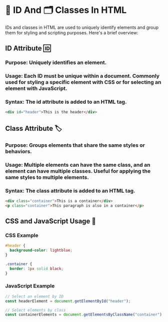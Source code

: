 # 🪪 ID And 🗂️ Classes In HTML
IDs and classes in HTML are used to uniquely identify elements and group them for styling and scripting purposes. Here's a brief overview:

## ID Attribute 🆔
### Purpose: Uniquely identifies an element.
### Usage: Each ID must be unique within a document. Commonly used for styling a specific element with CSS or for selecting an element with JavaScript.
### Syntax: The id attribute is added to an HTML tag.
```html
<div id="header">This is the header</div>
```

## Class Attribute 🏷️
### Purpose: Groups elements that share the same styles or behaviors.
### Usage: Multiple elements can have the same class, and an element can have multiple classes. Useful for applying the same styles to multiple elements.
### Syntax: The class attribute is added to an HTML tag.
```html
<div class="container">This is a container</div>
<p class="container">This paragraph is also in a container</p>
```

## CSS and JavaScript Usage 📜
### CSS Example
```css
#header {
  background-color: lightblue;
}

.container {
  border: 1px solid black;
}
```

### JavaScript Example
```js
// Select an element by ID
const headerElement = document.getElementById("header");

// Select elements by class
const containerElements = document.getElementsByClassName("container");
```